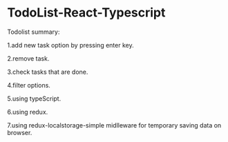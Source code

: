 # TodoList-React-Typescript

Todolist summary:

1.add new task option by pressing enter key.

2.remove task.

3.check tasks that are done.

4.filter options.

5.using typeScript.

6.using redux.

7.using redux-localstorage-simple midlleware for temporary saving data on browser.
